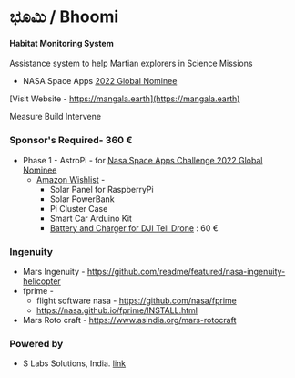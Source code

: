 # ಭೂಮಿ / Bhoomi

#### Habitat Monitoring System

Assistance system to help Martian explorers in Science Missions

* NASA Space Apps [2022 Global Nominee](https://2022.spaceappschallenge.org/locations/magdeburg/teams)

[Visit Website - https://mangala.earth](https://mangala.earth)


Measure  Build  Intervene

### Sponsor's Required- 360 €
* Phase 1 - AstroPi - for [Nasa Space Apps Challenge 2022 Global Nominee](https://mangala.earth/sponsors/spaceapps-2022/)
  * [Amazon Wishlist](https://www.amazon.de/hz/wishlist/ls/3GMSOW67OIS02) - 
    * Solar Panel for RaspberryPi 
    * Solar PowerBank
    * Pi Cluster Case
    * Smart Car Arduino Kit
    * [Battery and Charger for DJI Tell Drone](https://www.amazon.de/dp/B08HH28RJ3/) : 60 € 

### Ingenuity
* Mars Ingenuity - https://github.com/readme/featured/nasa-ingenuity-helicopter
* fprime - 
  * flight software nasa - https://github.com/nasa/fprime
  * https://nasa.github.io/fprime/INSTALL.html
* Mars Roto craft - https://www.asindia.org/mars-rotocraft

### Powered by
* S Labs Solutions, India. [link](https://slabstech.com)

<!-- Embed Generator https://www.labnol.org/embed/google/drive/ 
Manifest - https://www.mozilla.org/en-US/about/manifesto/

Drive https://drive.google.com/drive/folders/18G5hCIlTgJR4C71wIoHms6DEFuJpF5Gk
>